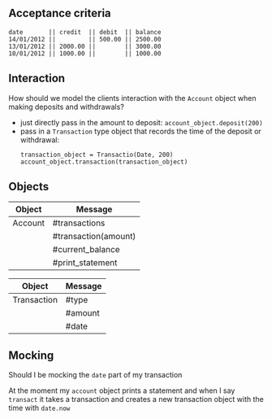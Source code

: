 

## Acceptance criteria

```
date       || credit  || debit  || balance
14/01/2012 ||         || 500.00 || 2500.00
13/01/2012 || 2000.00 ||        || 3000.00
10/01/2012 || 1000.00 ||        || 1000.00
```

## Interaction

How should we model the clients interaction with the `Account` object when making deposits and withdrawals?
- just directly pass in the amount to deposit:
  `account_object.deposit(200)`
- pass in a `Transaction` type object that records the time of the deposit or withdrawal:
  ```
  transaction_object = Transactio(Date, 200)
  account_object.transaction(transaction_object)
  ```

## Objects

| Object | Message |
| --- | --- |
| Account | #transactions |
| | #transaction(amount) |
| | #current_balance |
| | #print_statement |

| Object | Message |
| --- | --- |
| Transaction | #type |
| | #amount |
| | #date |

## Mocking

Should I be mocking the `date` part of my transaction

At the moment my `account` object prints a statement and when I say
`transact` it takes a transaction and creates a new transaction object with the time with `date.now`
